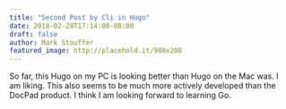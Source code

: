 ```yaml
---
title: "Second Post by Cli in Hugo"
date: 2018-02-28T17:14:00-08:00
draft: false
author: Mark Stouffer
featured_image: http://placehold.it/900x200
---
```


So far, this Hugo on my PC is looking better than Hugo on the Mac was. I am liking. This also seems to be much more actively developed than the DocPad product. I think I am looking forward to learning Go.
